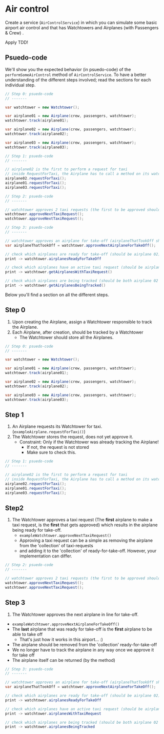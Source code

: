 ﻿# Air control

Create a service (`AirControlService`) in which you can simulate some basic airport air control and that has Watchtowers and Airplanes (with Passengers & Crew) .

Apply TDD!

## Psuedo-code

We'll show you the expected behavior (in psuedo-code) of the `performSomeAirControl` method of `AirControlService`.
To have a better understanding of the different steps involved; read the sections for each individual step.

```java
// Step 0: psuedo-code
// -------

var watchtower = new Watchtower();

var airplane01 = new Airplane(crew, passengers, watchtower);
watchtower.track(airplane01);

var airplane02 = new Airplane(crew, passengers, watchtower);
watchtower.track(airplane02);

var airplane03 = new Airplane(crew, passengers, watchtower);
watchtower.track(airplane03);

// Step 1: psuedo-code
// -------

// airplane02 is the first to perform a request for taxi
// inside RequestForTaxi, the Airplane has to call a method on its watchtower
airplane02.requestForTaxi();
airplane01.requestForTaxi();  
airplane03.requestForTaxi();  

// Step 2: psuedo-code
// -------

// watchtower approves 2 taxi requests (the first to be approved should be airplane02, the second airplane01)
watchtower.approveNextTaxiRequest();
watchtower.approveNextTaxiRequest(); 

// Step 3: psuedo-code
// -------

// watchtower approves an airplane for take-off (airplaneThatTookOff should reference the same object as airplane01)
var airplaneThatTookOff = watchtower.approveNextAirplaneForTakeOff();

// check which airplanes are ready for take-off (should be airplane 02)
print -> watchtower.airplanesReadyForTakeOff

// check which airplanes have an active taxi request (should be airplane 03)
print -> watchtower.getAirplanesWithTaxiRequest()

// check which airplanes are being tracked (should be both airplane 02 and airplane 03)
print -> watchtower.getAirplanesBeingTracked()
```

Below you'll find a section on all the different steps.

## Step 0
1. Upon creating the Airplane, assign a Watchtower responsible to track the Airplane.
2. Each Airplane, after creation, should be tracked by a Watchtower
   - The Watchtower should store all the Airplanes.

```java
// Step 0: psuedo-code
// -------

var watchtower = new Watchtower();

var airplane01 = new Airplane(crew, passengers, watchtower);
watchtower.track(airplane01);

var airplane02 = new Airplane(crew, passengers, watchtower);
watchtower.track(airplane02);

var airplane03 = new Airplane(crew, passengers, watchtower);
watchtower.track(airplane03);
```

## Step 1 
1. An Airplane requests its Watchtower for taxi. (`exampleAirplane.requestForTaxi()`)
2. The Watchtower stores the request, does not yet approve it.
    - Constraint: Only if the Watchtower was already tracking the Airplane!
      - If not, the request is not stored 
      - Make sure to check this.

```java
// Step 1: psuedo-code
// -------

// airplane02 is the first to perform a request for taxi
// inside RequestForTaxi, the Airplane has to call a method on its watchtower
airplane02.requestForTaxi();
airplane01.requestForTaxi();  
airplane03.requestForTaxi();  
```

## Step2 
1. The Watchtower approves a taxi request (The **first** airplane to make a taxi request, is the **first** that gets approved) which results in the airplane being ready for take-off.
    - `exampleWatchtower.approveNextTaxiRequest()`
    - Approving a taxi request can be a simple as removing the airplane from the 'collection' of taxi-requests 
    - and adding it to the 'collection' of ready-for-take-off. However, your implementation can differ.

```java
// Step 2: psuedo-code
// -------

// watchtower approves 2 taxi requests (the first to be approved should be airplane02, the second airplane01)
watchtower.approveNextTaxiRequest();
watchtower.approveNextTaxiRequest(); 
```

## Step 3
1. The Watchtower approves the next airplane in line for take-off.
  - `exampleWatchtower.approveNextAirplaneForTakeOff()`
  - The **last** airplane that was ready for take-off is the **first** airplane to be able to take off
    - That's just how it works in this airport... :)
  - The airplane should be removed from the 'collection' ready-for-take-off
  - We no longer have to track the airplane in any way once we approve it for take off
  - The airplane itself can be returned (by the method)

```java
// Step 3: psuedo-code
// -------

// watchtower approves an airplane for take-off (airplaneThatTookOff should reference the same object as airplane01)
var airplaneThatTookOff = watchtower.approveNextAirplaneForTakeOff();

// check which airplanes are ready for take-off (should be airplane 02)
print -> watchtower.airplanesReadyForTakeOff

// check which airplanes have an active taxi request (should be airplane 03)
print -> watchtower.airplanesWithTaxiRequest

// check which airplanes are being tracked (should be both airplane 02 and airplane 03)
print -> watchtower.airplanesBeingTracked
```

